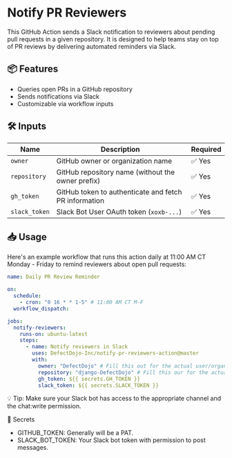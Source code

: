 # Notify PR Reviewers

This GitHub Action sends a Slack notification to reviewers about pending pull requests in a given repository. It is designed to help teams stay on top of PR reviews by delivering automated reminders via Slack.

## 📦 Features

- Queries open PRs in a GitHub repository
- Sends notifications via Slack
- Customizable via workflow inputs

## 🛠️ Inputs

| Name          | Description                                           | Required |
| ------------- | ----------------------------------------------------- | -------- |
| `owner`       | GitHub owner or organization name                     | ✅ Yes   |
| `repository`  | GitHub repository name (without the owner prefix)     | ✅ Yes   |
| `gh_token`    | GitHub token to authenticate and fetch PR information | ✅ Yes   |
| `slack_token` | Slack Bot User OAuth token (`xoxb-...`)               | ✅ Yes   |

## 📥 Usage

Here's an example workflow that runs this action daily at 11:00 AM CT Monday - Friday to remind reviewers about open pull requests:

```yaml
name: Daily PR Review Reminder

on:
  schedule:
    - cron: "0 16 * * 1-5" # 11:00 AM CT M-F
  workflow_dispatch:

jobs:
  notify-reviewers:
    runs-on: ubuntu-latest
    steps:
      - name: Notify reviewers in Slack
        uses: DefectDojo-Inc/notify-pr-reviewers-action@master
        with:
          owner: "DefectDojo" # Fill this out for the actual user/organization
          repository: "django-DefectDojo" # Fill this our for the actual repository
          gh_token: ${{ secrets.GH_TOKEN }}
          slack_token: ${{ secrets.SLACK_TOKEN }}
```

💡 Tip: Make sure your Slack bot has access to the appropriate channel and the chat:write permission.

🔐 Secrets

- GITHUB_TOKEN: Generally will be a PAT.
- SLACK_BOT_TOKEN: Your Slack bot token with permission to post messages.
